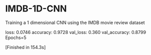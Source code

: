 # IMDB-1D-CNN
Training a 1 dimensional CNN using the IMDB movie review dataset 

loss: 0.0746
accuracy: 0.9728
val_loss: 0.360
val_accuracy: 0.8799
Epochs=5

[Finished in 154.3s]
